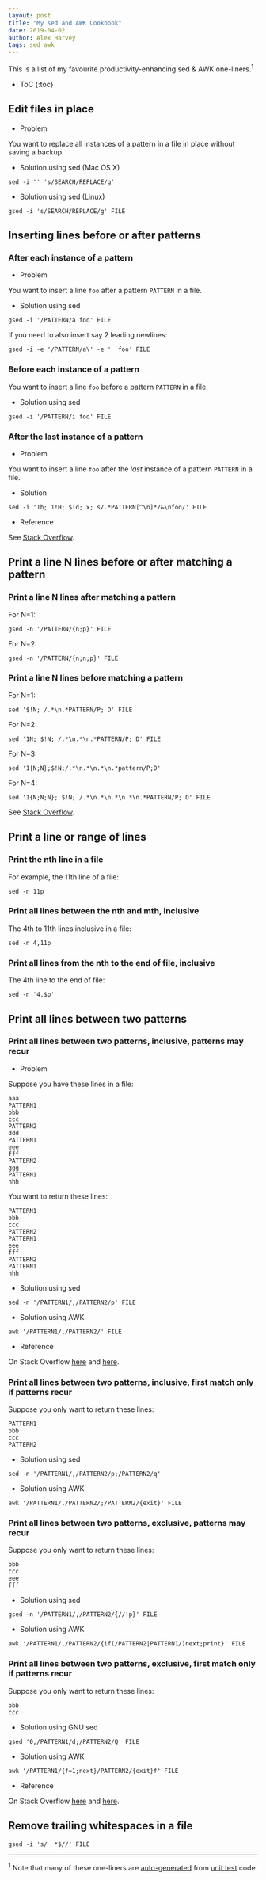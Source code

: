 ```yaml
---
layout: post
title: "My sed and AWK Cookbook"
date: 2019-04-02
author: Alex Harvey
tags: sed awk
---
```


This is a list of my favourite productivity-enhancing sed & AWK one-liners.<sup>1</sup>

- ToC
{:toc}

## Edit files in place

- Problem

You want to replace all instances of a pattern in a file in place without saving a backup.

- Solution using sed (Mac OS X)

```text
sed -i '' 's/SEARCH/REPLACE/g'
```

- Solution using sed (Linux)

```text
gsed -i 's/SEARCH/REPLACE/g' FILE
```

## Inserting lines before or after patterns

### After each instance of a pattern

- Problem

You want to insert a line `foo` after a pattern `PATTERN` in a file.

- Solution using sed

```text
gsed -i '/PATTERN/a foo' FILE
```

If you need to also insert say 2 leading newlines:

```text
gsed -i -e '/PATTERN/a\' -e '  foo' FILE
```

### Before each instance of a pattern

You want to insert a line `foo` before a pattern `PATTERN` in a file.

- Solution using sed

```text
gsed -i '/PATTERN/i foo' FILE
```

### After the last instance of a pattern

- Problem

You want to insert a line `foo` after the _last_ instance of a pattern `PATTERN` in a file.

- Solution

```text
sed -i '1h; 1!H; $!d; x; s/.*PATTERN[^\n]*/&\nfoo/' FILE
```

- Reference

See [Stack Overflow](https://stackoverflow.com/a/37911473/3787051).

## Print a line N lines before or after matching a pattern

### Print a line N lines after matching a pattern

For N=1:

```text
gsed -n '/PATTERN/{n;p}' FILE
```

For N=2:

```text
gsed -n '/PATTERN/{n;n;p}' FILE
```

### Print a line N lines before matching a pattern

For N=1:

```text
sed '$!N; /.*\n.*PATTERN/P; D' FILE
```

For N=2:

```text
sed '1N; $!N; /.*\n.*\n.*PATTERN/P; D' FILE
```

For N=3:

```text
sed '1{N;N};$!N;/.*\n.*\n.*\n.*pattern/P;D'
```

For N=4:

```text
sed '1{N;N;N}; $!N; /.*\n.*\n.*\n.*\n.*PATTERN/P; D' FILE
```

See [Stack Overflow](https://unix.stackexchange.com/a/283489/231569).

## Print a line or range of lines

### Print the nth line in a file

For example, the 11th line of a file:

```text
sed -n 11p
```

### Print all lines between the nth and mth, inclusive

The 4th to 11th lines inclusive in a file:

```text
sed -n 4,11p
```

### Print all lines from the nth to the end of file, inclusive

The 4th line to the end of file:

```text
sed -n '4,$p'
```

## Print all lines between two patterns

### Print all lines between two patterns, inclusive, patterns may recur

- Problem

Suppose you have these lines in a file:

```text
aaa
PATTERN1
bbb
ccc
PATTERN2
ddd
PATTERN1
eee
fff
PATTERN2
ggg
PATTERN1
hhh
```

You want to return these lines:

```text
PATTERN1
bbb
ccc
PATTERN2
PATTERN1
eee
fff
PATTERN2
PATTERN1
hhh
```

- Solution using sed

```text
sed -n '/PATTERN1/,/PATTERN2/p' FILE
```

- Solution using AWK

```text
awk '/PATTERN1/,/PATTERN2/' FILE
```

- Reference

On Stack Overflow [here](https://stackoverflow.com/a/38978201/3787051) and [here](https://stackoverflow.com/a/38972737/3787051).

### Print all lines between two patterns, inclusive, first match only if patterns recur

Suppose you only want to return these lines:

```text
PATTERN1
bbb
ccc
PATTERN2
```

- Solution using sed

```text
sed -n '/PATTERN1/,/PATTERN2/p;/PATTERN2/q'
```

- Solution using AWK

```text
awk '/PATTERN1/,/PATTERN2/;/PATTERN2/{exit}' FILE
```

### Print all lines between two patterns, exclusive, patterns may recur

Suppose you only want to return these lines:

```text
bbb
ccc
eee
fff
```

- Solution using sed

```text
gsed -n '/PATTERN1/,/PATTERN2/{//!p}' FILE
```

- Solution using AWK

```text
awk '/PATTERN1/,/PATTERN2/{if(/PATTERN2|PATTERN1/)next;print}' FILE
```

### Print all lines between two patterns, exclusive, first match only if patterns recur

Suppose you only want to return these lines:

```text
bbb
ccc
```

- Solution using GNU sed

```text
gsed '0,/PATTERN1/d;/PATTERN2/Q' FILE
```

- Solution using AWK

```text
awk '/PATTERN1/{f=1;next}/PATTERN2/{exit}f' FILE
```

- Reference

On Stack Overflow [here](https://stackoverflow.com/a/55220428/3787051) and [here](https://stackoverflow.com/a/55222083/3787051).

## Remove trailing whitespaces in a file

```text
gsed -i 's/  *$//' FILE
```

---

<sup>1</sup> Note that many of these one-liners are [auto-generated](https://github.com/alexharv074/alexharv074.github.io/blob/master/erb/2019-04-02-my-sed-and-awk-cookbook.md.erb#L9-L24) from [unit test](https://github.com/alexharv074/alexharv074.github.io/blob/master/shunit2/sed_and_awk_cookbook.sh) code.
